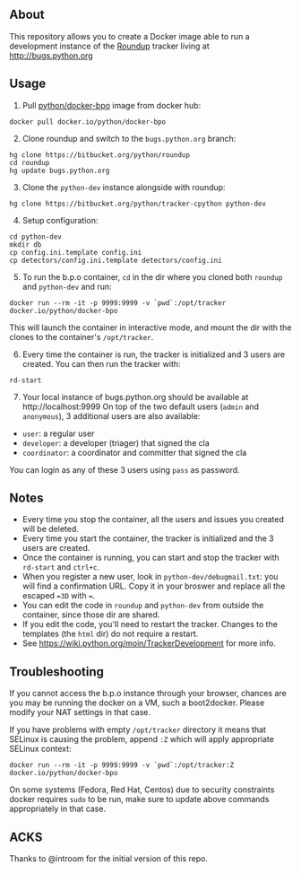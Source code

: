 About
------
This repository allows you to create a Docker image able to run a development
instance of the [Roundup](http://roundup-tracker.org/) tracker living at
http://bugs.python.org


Usage
-----
1. Pull [python/docker-bpo](https://hub.docker.com/r/python/docker-bpo/) image from
  docker hub:

  ```
  docker pull docker.io/python/docker-bpo
  ```

2. Clone roundup and switch to the `bugs.python.org` branch:

  ```
  hg clone https://bitbucket.org/python/roundup
  cd roundup
  hg update bugs.python.org
  ```

3. Clone the `python-dev` instance alongside with roundup:

  ```
  hg clone https://bitbucket.org/python/tracker-cpython python-dev
  ```

4. Setup configuration:

  ```
  cd python-dev
  mkdir db
  cp config.ini.template config.ini
  cp detectors/config.ini.template detectors/config.ini
  ```

5. To run the b.p.o container, `cd` in the dir where you cloned both
  `roundup` and `python-dev` and run:

  ```
  docker run --rm -it -p 9999:9999 -v `pwd`:/opt/tracker docker.io/python/docker-bpo
  ```

  This will launch the container in interactive mode, and mount the dir
  with the clones to the container's `/opt/tracker`.

6. Every time the container is run, the tracker is initialized and 3
  users are created.  You can then run the tracker with:

  ```
  rd-start
  ```

7. Your local instance of bugs.python.org should be available at
  http://localhost:9999
  On top of the two default users (`admin` and `anonymous`),
  3 additional users are also available:
  * `user`: a regular user
  * `developer`: a developer (triager) that signed the cla
  * `coordinator`: a coordinator and committer that signed the cla

  You can login as any of these 3 users using `pass` as password.


Notes
-----
* Every time you stop the container, all the users and issues you
  created will be deleted.
* Every time you start the container, the tracker is initialized
  and the 3 users are created.
* Once the container is running, you can start and stop the tracker
  with `rd-start` and `ctrl+c`.
* When you register a new user, look in `python-dev/debugmail.txt`:
  you will find a confirmation URL.  Copy it in your broswer and
  replace all the escaped `=3D` with `=`.
* You can edit the code in `roundup` and `python-dev` from outside
  the container, since those dir are shared.
* If you edit the code, you'll need to restart the tracker.
  Changes to the templates (the `html` dir) do not require a restart.
* See https://wiki.python.org/moin/TrackerDevelopment for more info.


Troubleshooting
---------------
If you cannot access the b.p.o instance through your browser, chances are you
may be running the docker on a VM, such a boot2docker. Please modify your NAT
settings in that case.

If you have problems with empty `/opt/tracker` directory it means that SELinux
is causing the problem, append `:Z` which will apply appropriate SELinux context:

```
docker run --rm -it -p 9999:9999 -v `pwd`:/opt/tracker:Z docker.io/python/docker-bpo
```

On some systems (Fedora, Red Hat, Centos) due to security constraints docker
requires `sudo` to be run, make sure to update above commands appropriately in
that case.


ACKS
----
Thanks to @introom for the initial version of this repo.
